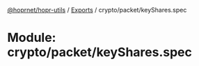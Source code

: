 [@hoprnet/hopr-utils](../README.md) / [Exports](../modules.md) / crypto/packet/keyShares.spec

# Module: crypto/packet/keyShares.spec
